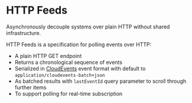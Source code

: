 HTTP Feeds
===

Asynchronously decouple systems over plain HTTP without shared infrastructure.

HTTP Feeds is a specification for polling events over HTTP:

- A plain HTTP GET endpoint
- Returns a chronological sequence of events
- Serialized in [CloudEvents](https://github.com/cloudevents/spec) event format with default to `application/cloudevents-batch+json`
- As batched results with `lastEventId` query parameter to scroll through further items
- To support polling for real-time subscription


